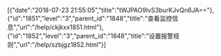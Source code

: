 [{"date":"2018-07-23 21:55:05","title":"tWJPAO9lvS3burKJvQn6JA=="},{"id":"1851","level":"3","parent_id":"1848","title":"查看监控信息","url":"/help/ckjkxx1851.html"},{"id":"1852","level":"3","parent_id":"1848","title":"设置报警规则","url":"/help/szbjgz1852.html"}]
